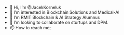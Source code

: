 - 👋 Hi, I’m @JacekKorneluk
- 👀 I’m interested in Blockchain Solutions and Medical-AI
- 🌱 I’m RMIT Blockchain & AI Strategy Alumnus
- 💞️ I’m looking to collaborate on sturtups and DPM.
- 📫 How to reach me;

<!---
JacekKorneluk/JacekKorneluk is a ✨ special ✨ repository because its `README.md` (this file) appears on your GitHub profile.
You can click the Preview link to take a look at your changes.
--->
